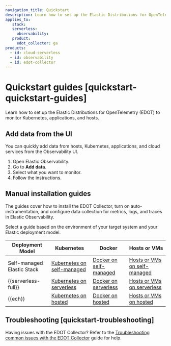```yaml
---
navigation_title: Quickstart
description: Learn how to set up the Elastic Distributions for OpenTelemetry (EDOT) to monitor Kubernetes, applications, and hosts. The guides cover installing the EDOT Collector, enabling auto-instrumentation, and configuring data collection for metrics, logs, and traces in Elastic Observability.
applies_to:
   stack:
   serverless:
     observability:
   product:
     edot_collector: ga
products:
  - id: cloud-serverless
  - id: observability
  - id: edot-collector
---
```


# Quickstart guides [quickstart-quickstart-guides]

Learn how to set up the Elastic Distributions for OpenTelemetry (EDOT) to monitor Kubernetes, applications, and hosts.

## Add data from the UI

You can quickly add data from hosts, Kubernetes, applications, and cloud services from the Observability UI.

1. Open Elastic Observability.
2. Go to **Add data**.
3. Select what you want to monitor.
4. Follow the instructions.

## Manual installation guides

The guides cover how to install the EDOT Collector, turn on auto-instrumentation, and configure data collection for metrics, logs, and traces in Elastic Observability.

Select a guide based on the environment of your target system and your Elastic deployment model.

| Deployment Model       | Kubernetes                              | Docker                                  | Hosts or VMs                          |
|-------------------------|-----------------------------------------|-----------------------------------------|---------------------------------------|
| Self-managed Elastic Stack | [Kubernetes on self-managed](/reference/quickstart/self-managed/k8s.md) | [Docker on self-managed](/reference/quickstart/self-managed/docker.md) | [Hosts or VMs on self-managed](/reference/quickstart/self-managed/hosts_vms.md) |
| {{serverless-full}}  | [Kubernetes on serverless](/reference/quickstart/serverless/k8s.md)     | [Docker on serverless](/reference/quickstart/serverless/docker.md)     | [Hosts or VMs on serverless](/reference/quickstart/serverless/hosts_vms.md)     |
| {{ech}}      | [Kubernetes on hosted](/reference/quickstart/ech/k8s.md)               | [Docker on hosted](/reference/quickstart/ech/docker.md)               | [Hosts or VMs on hosted](/reference/quickstart/ech/hosts_vms.md)               |

## Troubleshooting [quickstart-troubleshooting]

Having issues with the EDOT Collector? Refer to the [Troubleshooting common issues with the EDOT Collector](docs-content://troubleshoot/ingest/opentelemetry/edot-collector/index.md) guide for help.